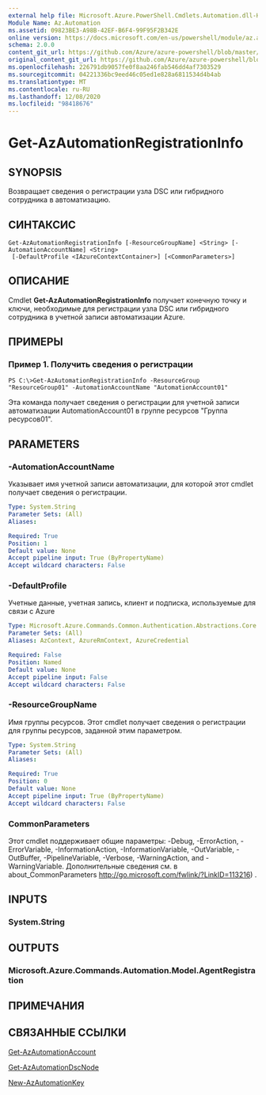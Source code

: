 ```yaml
---
external help file: Microsoft.Azure.PowerShell.Cmdlets.Automation.dll-Help.xml
Module Name: Az.Automation
ms.assetid: 09823BE3-A98B-42EF-B6F4-99F95F2B342E
online version: https://docs.microsoft.com/en-us/powershell/module/az.automation/get-azautomationregistrationinfo
schema: 2.0.0
content_git_url: https://github.com/Azure/azure-powershell/blob/master/src/Automation/Automation/help/Get-AzAutomationRegistrationInfo.md
original_content_git_url: https://github.com/Azure/azure-powershell/blob/master/src/Automation/Automation/help/Get-AzAutomationRegistrationInfo.md
ms.openlocfilehash: 226791db9057fe0f8aa246fab546dd4af7303529
ms.sourcegitcommit: 04221336bc9eed46c05ed1e828a6811534d4b4ab
ms.translationtype: MT
ms.contentlocale: ru-RU
ms.lasthandoff: 12/08/2020
ms.locfileid: "98418676"
---
```

# Get-AzAutomationRegistrationInfo

## SYNOPSIS
Возвращает сведения о регистрации узла DSC или гибридного сотрудника в автоматизацию.

## СИНТАКСИС

```
Get-AzAutomationRegistrationInfo [-ResourceGroupName] <String> [-AutomationAccountName] <String>
 [-DefaultProfile <IAzureContextContainer>] [<CommonParameters>]
```

## ОПИСАНИЕ
Cmdlet **Get-AzAutomationRegistrationInfo** получает конечную точку и ключи, необходимые для регистрации узла DSC или гибридного сотрудника в учетной записи автоматизации Azure.

## ПРИМЕРЫ

### Пример 1. Получить сведения о регистрации
```
PS C:\>Get-AzAutomationRegistrationInfo -ResourceGroup "ResourceGroup01" -AutomationAccountName "AutomationAccount01"
```

Эта команда получает сведения о регистрации для учетной записи автоматизации AutomationAccount01 в группе ресурсов "Группа ресурсов01".

## PARAMETERS

### -AutomationAccountName
Указывает имя учетной записи автоматизации, для которой этот cmdlet получает сведения о регистрации.

```yaml
Type: System.String
Parameter Sets: (All)
Aliases:

Required: True
Position: 1
Default value: None
Accept pipeline input: True (ByPropertyName)
Accept wildcard characters: False
```

### -DefaultProfile
Учетные данные, учетная запись, клиент и подписка, используемые для связи с Azure

```yaml
Type: Microsoft.Azure.Commands.Common.Authentication.Abstractions.Core.IAzureContextContainer
Parameter Sets: (All)
Aliases: AzContext, AzureRmContext, AzureCredential

Required: False
Position: Named
Default value: None
Accept pipeline input: False
Accept wildcard characters: False
```

### -ResourceGroupName
Имя группы ресурсов.
Этот cmdlet получает сведения о регистрации для группы ресурсов, заданной этим параметром.

```yaml
Type: System.String
Parameter Sets: (All)
Aliases:

Required: True
Position: 0
Default value: None
Accept pipeline input: True (ByPropertyName)
Accept wildcard characters: False
```

### CommonParameters
Этот cmdlet поддерживает общие параметры: -Debug, -ErrorAction, -ErrorVariable, -InformationAction, -InformationVariable, -OutVariable, -OutBuffer, -PipelineVariable, -Verbose, -WarningAction, and -WarningVariable. Дополнительные сведения см. в about_CommonParameters http://go.microsoft.com/fwlink/?LinkID=113216) .

## INPUTS

### System.String

## OUTPUTS

### Microsoft.Azure.Commands.Automation.Model.AgentRegistration

## ПРИМЕЧАНИЯ

## СВЯЗАННЫЕ ССЫЛКИ

[Get-AzAutomationAccount](./Get-AzAutomationAccount.md)

[Get-AzAutomationDscNode](./Get-AzAutomationDscNode.md)

[New-AzAutomationKey](./New-AzAutomationKey.md)


